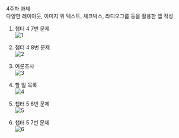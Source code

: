 4주차 과제<br>
다양한 레이아웃, 이미지 위 텍스트, 체크박스, 라디오그룹 등을 활용한 앱 작성<br>

1. 챕터 4 7번 문제 <br>![1](https://github.com/20Sangwoo/Android/assets/144245121/05c4be28-186b-4f74-bc2e-261b8e83c365)

2. 챕터 4 8번 문제 <br>![2](https://github.com/20Sangwoo/Android/assets/144245121/c55d9fab-3d76-4760-9352-060bce157c26)

3. 여론조사 <br>![3](https://github.com/20Sangwoo/Android/assets/144245121/ecb016ba-04b0-45de-9318-13020ebd946a)

4. 할 일 목록 <br> ![4](https://github.com/20Sangwoo/Android/assets/144245121/a3d95ae7-3ab0-4afb-87eb-c567baaa5141)

5. 챕터 5 6번 문제 <br>![5](https://github.com/20Sangwoo/Android/assets/144245121/3625f620-7b75-49a8-b754-f6a0d9387815)

6. 챕터 5 7번 문제 <br>![6](https://github.com/20Sangwoo/Android/assets/144245121/d50cd7d7-d37c-4739-9bae-609a4367625a)
